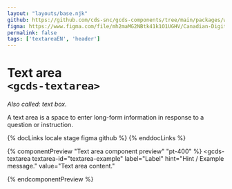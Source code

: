```yaml
---
layout: "layouts/base.njk"
github: https://github.com/cds-snc/gcds-components/tree/main/packages/web/src/components/gcds-textarea
figma: https://www.figma.com/file/mh2maMG2NBtk41k1O1UGHV/Canadian-Digital-Service%E2%80%A8---GC-Design-System?node-id=856%3A2774&t=CNFu5vZBMMrGho6u-0
permalink: false
tags: ['textareaEN', 'header']
---
```


# Text area <br>`<gcds-textarea>`

_Also called: text box._

A text area is a space to enter long-form information in response to a question or instruction.

{% docLinks locale stage figma github %}
{% enddocLinks %}

{% componentPreview "Text area component preview" "pt-400" %}
<gcds-textarea
  textarea-id="textarea-example"
  label="Label"
  hint="Hint / Example message."
  value="Text area content."
>
</gcds-textarea>
{% endcomponentPreview %}
